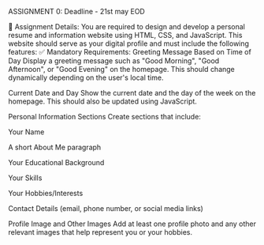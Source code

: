 ASSIGNMENT 0: 
Deadline - 21st may EOD

📝 Assignment Details:
You are required to design and develop a personal resume and information website using HTML, CSS, and JavaScript. This website should serve as your digital profile and must include the following features:
✅ Mandatory Requirements:
Greeting Message Based on Time of Day
 Display a greeting message such as "Good Morning", "Good Afternoon", or "Good Evening" on the homepage. This should change dynamically depending on the user's local time.


Current Date and Day
 Show the current date and the day of the week on the homepage. This should also be updated using JavaScript.


Personal Information Sections
 Create sections that include:


Your Name


A short About Me paragraph


Your Educational Background


Your Skills


Your Hobbies/Interests


Contact Details (email, phone number, or social media links)


Profile Image and Other Images
 Add at least one profile photo and any other relevant images that help represent you or your hobbies.
